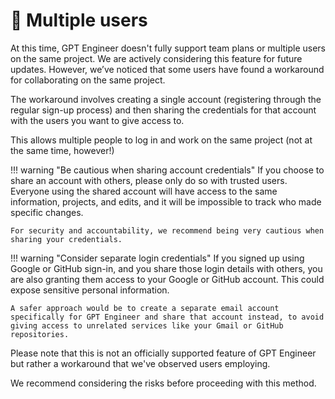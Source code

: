 # :busts_in_silhouette: Multiple users

At this time, GPT Engineer doesn't fully support team plans or multiple users on the same project. We are actively considering this feature for future updates. However, we’ve noticed that some users have found a workaround for collaborating on the same project.

The workaround involves creating a single account (registering through the regular sign-up process) and then sharing the credentials for that account with the users you want to give access to. 

This allows multiple people to log in and work on the same project (not at the same time, however!)

!!! warning "Be cautious when sharing account credentials"
    If you choose to share an account with others, please only do so with trusted users. Everyone using the shared account will have access to the same information, projects, and edits, and it will be impossible to track who made specific changes. 
    
    For security and accountability, we recommend being very cautious when sharing your credentials.

!!! warning "Consider separate login credentials"
    If you signed up using Google or GitHub sign-in, and you share those login details with others, you are also granting them access to your Google or GitHub account. This could expose sensitive personal information. 
    
    A safer approach would be to create a separate email account specifically for GPT Engineer and share that account instead, to avoid giving access to unrelated services like your Gmail or GitHub repositories.

Please note that this is not an officially supported feature of GPT Engineer but rather a workaround that we've observed users employing. 

We recommend considering the risks before proceeding with this method.